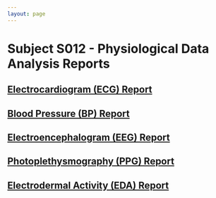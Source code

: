 ```yaml
---
layout: page
---
```


# Subject S012 - Physiological Data Analysis Reports

## [Electrocardiogram (ECG) Report](./ecg/README.md)

## [Blood Pressure (BP) Report](./bp/README.md)

## [Electroencephalogram (EEG) Report](./eeg/README.md)

## [Photoplethysmography (PPG) Report](./ppg/README.md)

## [Electrodermal Activity (EDA) Report](./eda/README.md)

